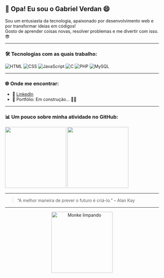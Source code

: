 ## 👋 Opa! Eu sou o Gabriel Verdan 😄

Sou um entusiasta da tecnologia, apaixonado por desenvolvimento web e por transformar ideias em códigos!  
Gosto de aprender coisas novas, resolver problemas e me divertir com isso. 😎

---

### 🛠️ Tecnologias com as quais trabalho:

![HTML](https://img.shields.io/badge/-HTML5-E34F26?style=flat&logo=html5&logoColor=fff)
![CSS](https://img.shields.io/badge/-CSS3-1572B6?style=flat&logo=css3)
![JavaScript](https://img.shields.io/badge/-JavaScript-F7DF1E?style=flat&logo=javascript&logoColor=000)
![C](https://img.shields.io/badge/-C-00599C?style=flat&logo=c&logoColor=fff)
![PHP](https://img.shields.io/badge/-PHP-777BB4?style=flat&logo=php&logoColor=fff)
![MySQL](https://img.shields.io/badge/-MySQL-4479A1?style=flat&logo=mysql&logoColor=fff)

---

### 🌐 Onde me encontrar:

- 💼 [LinkedIn](https://www.linkedin.com/in/gabriel-verdan-418129312/)
- 🚧 Portfólio: Em construção... 👷‍♂️

---

### 📊 Um pouco sobre minha atividade no GitHub:

<img height="200em" src="https://github-readme-stats.vercel.app/api?username=GVerdans&theme=neon&show_icons=true">
<img height="200em" src="https://github-readme-stats.vercel.app/api/top-langs/?username=GVerdans&theme=neon&show_icons=true">

---

> “A melhor maneira de prever o futuro é criá-lo.” – Alan Kay

---

<div align="center">
  <img src="monke.gif" alt="Monke limpando" width="200"/>
</div>
